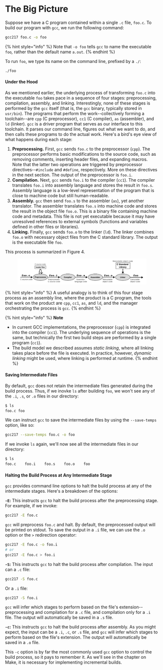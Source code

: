 # The Big Picture

Suppose we have a C program contained within a single `.c` file, `foo.c`. To build our program with `gcc`, we run the following command:

```bash
gcc217 foo.c -o foo
```

{% hint style="info" %}
Note that `-o foo` tells `gcc` to name the executable `foo`_,_ rather than the default name `a.out`.
{% endhint %}

To run `foo`, we type its name on the command line, prefixed by a `./`:

```bash
./foo
```

#### Under the Hood

As we mentioned earlier, the underlying process of transforming `foo.c` into the executable `foo` takes pace in a sequence of four stages: preprocessing, compilation, assembly, and linking. Interestingly, none of these stages is performed by the `gcc` itself (that is, the `gcc` binary, typically stored in `usr/bin`). The programs that perform the work--collectively forming a toolchain--are `cpp` (C preprocessor), `cc1` (C compiler), `as` (assembler), and `ld` (linker). `gcc` is a driver program that serves as our interface to this toolchain. It parses our command line, figures out what we want to do, and then calls these programs to do the actual work. Here's a bird's eye view of what happens during each stage:

1. **Preprocessing.** First, `gcc` sends `foo.c` to the preprocessor (`cpp`). The preprocessor performs basic modifications to the source code, such as removing comments, inserting header files, and expanding macros. Note that the latter two operations are triggered by preprocessor directives--`#include` and `#define`, respectively. More on these directives in the next section. The output of the preprocessor is `foo.i`.
2. **Compilation.** Next, `gcc` sends `foo.i` to the compiler (`cc1`). The compiler translates `foo.i` into assembly language and stores the result in `foo.s`. Assembly language is a low-level representation of the program that is close to machine code but still human-readable.
3. **Assembly.** `gcc` then send `foo.s` to the assembler (`as`), yet another translator. The assembler translates `foo.s` into machine code and stores the result in the object file `foo.o`. This is a binary file containing machine code and metadata. This file is not yet executable because it may have unresolved references to external symbols (functions and variables defined in other files or libraries).
4. **Linking.** Finally, `gcc` sends `foo.o` to the linker (`ld`). The linker combines `foo.o` with necessary object files from the C standard library. The output is the executable file `foo`.

This process is summarized in Figure 4.

<figure><img src="../.gitbook/assets/Frame 27 (5).png" alt=""><figcaption></figcaption></figure>

{% hint style="info" %}
A useful analogy is to think of this four stage process as an assembly line, where the product is a C program, the tools that work on the product are `cpp`, `cc1`, `as`, and `ld`, and the manager orchestrating the process is `gcc`.
{% endhint %}

{% hint style="info" %}
**Note**

* In current GCC implementations, the preprocessor (`cpp`) is integrated into the compiler (`cc1`). The underlying sequence of operations is the same, but technically the first two build steps are performed by a single program (`cc1`).
* The build model we described assumes _static linking_, where all linking takes place before the file is executed. In practice, however, _dynamic linking_ might be used, where linking is performed at runtime.
{% endhint %}

#### Saving Intermediate Files

By default, `gcc` does not retain the intermediate files generated during the build process. Thus, if we inovke `ls` after building `foo`, we won't see any of the `.i`, `.s`, or `.o` files in our directory:

```bash
$ ls
foo.c foo
```

We can instruct `gcc` to save the intermediate files by using the `--save-temps` option, like so:

```bash
gcc217 --save-temps foo.c -o foo
```

If we invoke `ls` again, we'll now see all the intermediate files in our directory:

```bash
$ ls
foo.c    foo.i    foo.s    foo.o    foo 
```

#### Halting the Build Process at Any Intermediate Stage

`gcc` provides command line options to halt the build process at any of the intermediate stages. Here's a breakdown of the options:

**`-E`:** This instructs `gcc` to halt the build process after the preprocessing stage. For example, if we invoke:

```bash
gcc217 -E foo.c
```

`gcc` will preprocess `foo.c` and halt. By default, the preprocessed output will be printed on stdout. To save the output in a `.i` file, we can use the `.o` option or the `>` redirection operator:

```bash
gcc217 -E foo.c -o foo.i
# or
gcc217 -E foo.c > foo.i
```

**`-S`:** This instructs `gcc` to halt the build process after compilation. The input can a `.c` file:

```bash
gcc217 -S foo.c
```

Or a `.i` file:

```bash
gcc217 -S foo.i
```

`gcc` will infer which stages to perform based on the file's extension--preprocessing and compilation for a `.c` file, and compilation only for a `.i` file. The output will automatically be saved in a `.s` file.

**`-c`:** This instructs `gcc` to halt the build process after assembly. As you might expect, the input can be a `.i`, `.c`, or `.s` file, and `gcc` will infer which stages to perform based on the file's extension. The output will automatically be saved in a `.o` file.

This `-c` option is by far the most commonly used `gcc` option to control the build process, so it pays to remember it. As we'll see in the chapter on Make, it is necessary for implementing incremental builds.&#x20;
